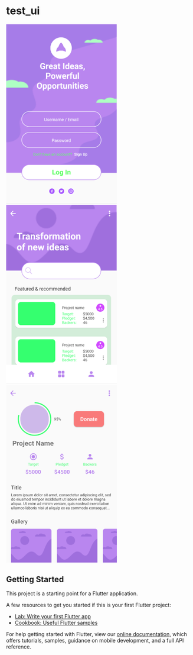 # test_ui

<img src="appInterface/logInPage.png" width ="300">
<img src="appInterface/mainPage.png" width ="300">
<img src="appInterface/profilePage.png" width ="300">


## Getting Started

This project is a starting point for a Flutter application.

A few resources to get you started if this is your first Flutter project:

- [Lab: Write your first Flutter app](https://flutter.dev/docs/get-started/codelab)
- [Cookbook: Useful Flutter samples](https://flutter.dev/docs/cookbook)

For help getting started with Flutter, view our
[online documentation](https://flutter.dev/docs), which offers tutorials,
samples, guidance on mobile development, and a full API reference.
